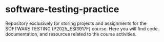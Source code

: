 # software-testing-practice
Repository exclusively for storing projects and assignments for the SOFTWARE TESTING (P2025_ESI3917F) course. Here you will find code, documentation, and resources related to the course activities. 
